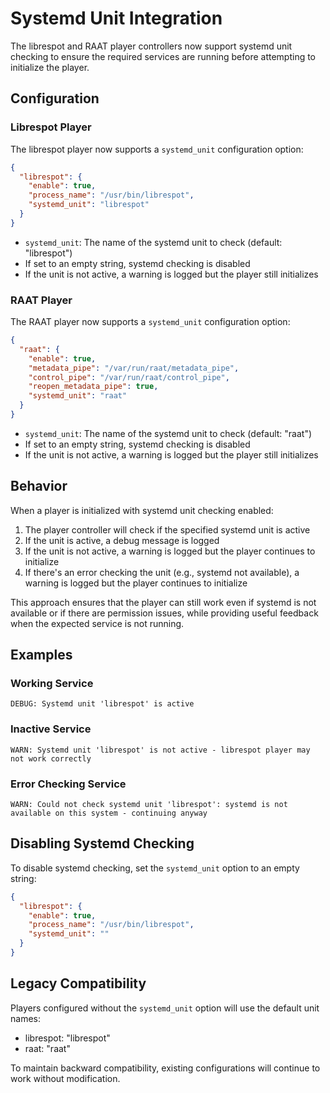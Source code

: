 # Systemd Unit Integration

The librespot and RAAT player controllers now support systemd unit checking to ensure the required services are running before attempting to initialize the player.

## Configuration

### Librespot Player

The librespot player now supports a `systemd_unit` configuration option:

```json
{
  "librespot": {
    "enable": true,
    "process_name": "/usr/bin/librespot",
    "systemd_unit": "librespot"
  }
}
```

- `systemd_unit`: The name of the systemd unit to check (default: "librespot")
- If set to an empty string, systemd checking is disabled
- If the unit is not active, a warning is logged but the player still initializes

### RAAT Player

The RAAT player now supports a `systemd_unit` configuration option:

```json
{
  "raat": {
    "enable": true,
    "metadata_pipe": "/var/run/raat/metadata_pipe",
    "control_pipe": "/var/run/raat/control_pipe",
    "reopen_metadata_pipe": true,
    "systemd_unit": "raat"
  }
}
```

- `systemd_unit`: The name of the systemd unit to check (default: "raat")
- If set to an empty string, systemd checking is disabled
- If the unit is not active, a warning is logged but the player still initializes

## Behavior

When a player is initialized with systemd unit checking enabled:

1. The player controller will check if the specified systemd unit is active
2. If the unit is active, a debug message is logged
3. If the unit is not active, a warning is logged but the player continues to initialize
4. If there's an error checking the unit (e.g., systemd not available), a warning is logged but the player continues to initialize

This approach ensures that the player can still work even if systemd is not available or if there are permission issues, while providing useful feedback when the expected service is not running.

## Examples

### Working Service

```
DEBUG: Systemd unit 'librespot' is active
```

### Inactive Service

```
WARN: Systemd unit 'librespot' is not active - librespot player may not work correctly
```

### Error Checking Service

```
WARN: Could not check systemd unit 'librespot': systemd is not available on this system - continuing anyway
```

## Disabling Systemd Checking

To disable systemd checking, set the `systemd_unit` option to an empty string:

```json
{
  "librespot": {
    "enable": true,
    "process_name": "/usr/bin/librespot",
    "systemd_unit": ""
  }
}
```

## Legacy Compatibility

Players configured without the `systemd_unit` option will use the default unit names:

- librespot: "librespot"
- raat: "raat"

To maintain backward compatibility, existing configurations will continue to work without modification.
